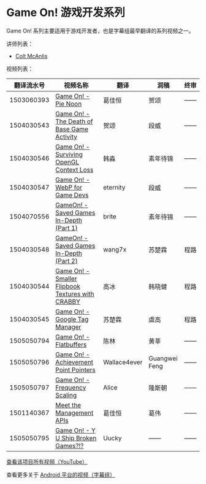 # Game On! 游戏开发系列

Game On! 系列主要适用于游戏开发者，也是字幕组最早翻译的系列视频之一。

讲师列表：

*   [Colt McAnlis](https://plus.google.com/+ColtMcAnlis)
 
视频列表：

| 翻译流水号 | 视频名称 | 翻译 | 润稿 | 终审 |
| -- | -- | -- | -- | -- |
| 1503060393 | [Game On! - Pie Noon](1503060393-pie-noon.md)  | 葛佳恒 | 贺颂 | —— |
| 1504030543 | [Game On! - The Death of Base Game Activity](1504030543-the-death-of-base-game-activity.md)  | 贺颂 | 段威 | —— |
| 1504030546 | [Game On! - Surviving OpenGL Context Loss](1504030546-surviving-opengl-context-loss.md)  | 韩淼 | 素年待锦 | —— |
| 1504030547 | [Game On! - WebP for Game Devs](1504030547-webp-for-game-devs.md)  | eternity | 段威 | —— |
| 1504070556 | [GameOn! - Saved Games In-Depth (Part 1)](1504070556-saved-games-in-depth-part_1.md)  | brite | 素年待锦 | —— |
| 1504030548 | [GameOn! - Saved Games In-Depth (Part 2)](1504030548-saved-games-in-depth-part_2.md)  | wang7x | 苏楚霖 | 程路 |
| 1504030544 | [Game On! - Smaller Flipbook Textures with CRABBY](1504030544-smaller-flipbook-textures-with-crabby.md)  | 高冰 | 韩晓健 | 程路 |
| 1504030545 | [Game On! - Google Tag Manager](1504030545-google-tag-manager.md)  | 苏楚霖 | 虞高 | 程路 |
| 1505050794 | [Game On! - Flatbuffers](1505050794-flatbuffers.md)  | 陈林 | 黄莘 | —— |
| 1505050796 | [Game On! - Achievement Point Pointers](1505050796-achievement-point-pointers.md)  | Wallace4ever | Guangwei Feng | —— |
| 1505050797 | [Game On! - Frequency Scaling](1505050797-frequency-scaling.md)  | Alice | 隆斯朝 | ——	|
| 1501140367 | [Meet the Management APIs](1501140367-meet-the-management-apis.md)  | 葛佳恒 | 葛伟 | —— |
| 1505050795 | [Game On! - Y U Ship Broken Games?!?](1505050795-y-u-ship-broken-games.md)  | Uucky | —— | —— |

[查看该项目所有视频（YouTube）](https://www.youtube.com/playlist?list=PLOU2XLYxmsIKxwLEpFSWvCgdfEYlBQijk)

查看更多关于 [Android 平台的视频（字幕组）](../index.md)
